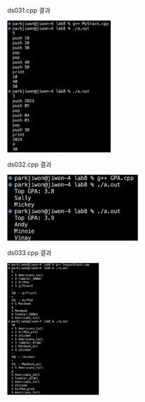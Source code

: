 ds031.cpp 결과<br>

<img src= 'https://github.com/jiwonpark831/22300323_PJW_DS/blob/main/lab8/results/MyStack.png' height = 300>

ds032.cpp 결과<br>

<img src= 'https://github.com/jiwonpark831/22300323_PJW_DS/blob/main/lab8/results/GPA.png' height = 150>

ds033.cpp 결과<br>

<img src= 'https://github.com/jiwonpark831/22300323_PJW_DS/blob/main/lab8/results/CouponStack.png' height = 300>